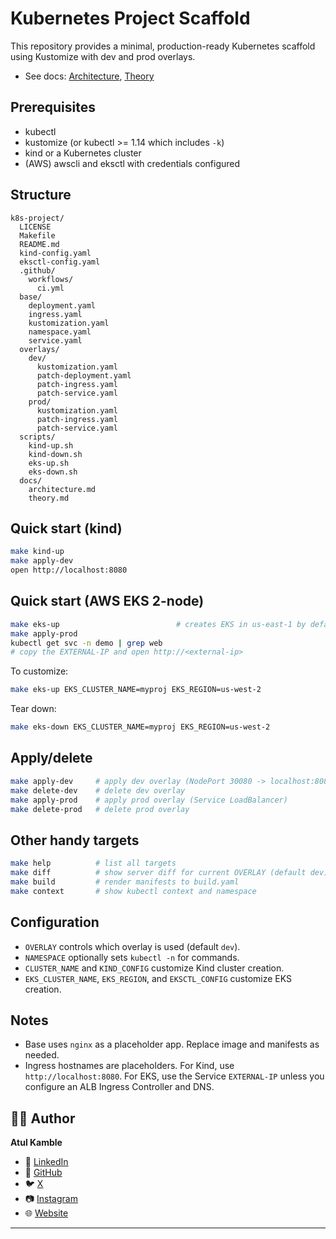 # Kubernetes Project Scaffold

This repository provides a minimal, production-ready Kubernetes scaffold using Kustomize with dev and prod overlays.

- See docs: [Architecture](docs/architecture.md), [Theory](docs/theory.md)

## Prerequisites
- kubectl
- kustomize (or kubectl >= 1.14 which includes `-k`)
- kind or a Kubernetes cluster
- (AWS) awscli and eksctl with credentials configured

## Structure
```
k8s-project/
  LICENSE
  Makefile
  README.md
  kind-config.yaml
  eksctl-config.yaml
  .github/
    workflows/
      ci.yml
  base/
    deployment.yaml
    ingress.yaml
    kustomization.yaml
    namespace.yaml
    service.yaml
  overlays/
    dev/
      kustomization.yaml
      patch-deployment.yaml
      patch-ingress.yaml
      patch-service.yaml
    prod/
      kustomization.yaml
      patch-ingress.yaml
      patch-service.yaml
  scripts/
    kind-up.sh
    kind-down.sh
    eks-up.sh
    eks-down.sh
  docs/
    architecture.md
    theory.md
```

## Quick start (kind)
```bash
make kind-up
make apply-dev
open http://localhost:8080
```

## Quick start (AWS EKS 2-node)
```bash
make eks-up                          # creates EKS in us-east-1 by default
make apply-prod
kubectl get svc -n demo | grep web
# copy the EXTERNAL-IP and open http://<external-ip>
```

To customize:
```bash
make eks-up EKS_CLUSTER_NAME=myproj EKS_REGION=us-west-2
```

Tear down:
```bash
make eks-down EKS_CLUSTER_NAME=myproj EKS_REGION=us-west-2
```

## Apply/delete
```bash
make apply-dev     # apply dev overlay (NodePort 30080 -> localhost:8080)
make delete-dev    # delete dev overlay
make apply-prod    # apply prod overlay (Service LoadBalancer)
make delete-prod   # delete prod overlay
```

## Other handy targets
```bash
make help          # list all targets
make diff          # show server diff for current OVERLAY (default dev)
make build         # render manifests to build.yaml
make context       # show kubectl context and namespace
```

## Configuration
- `OVERLAY` controls which overlay is used (default `dev`).
- `NAMESPACE` optionally sets `kubectl -n` for commands.
- `CLUSTER_NAME` and `KIND_CONFIG` customize Kind cluster creation.
- `EKS_CLUSTER_NAME`, `EKS_REGION`, and `EKSCTL_CONFIG` customize EKS creation.

## Notes
- Base uses `nginx` as a placeholder app. Replace image and manifests as needed.
- Ingress hostnames are placeholders. For Kind, use `http://localhost:8080`. For EKS, use the Service `EXTERNAL-IP` unless you configure an ALB Ingress Controller and DNS.

## 👨‍💻 Author

**Atul Kamble**

- 💼 [LinkedIn](https://www.linkedin.com/in/atuljkamble)
- 🐙 [GitHub](https://github.com/atulkamble)
- 🐦 [X](https://x.com/Atul_Kamble)
- 📷 [Instagram](https://www.instagram.com/atuljkamble)
- 🌐 [Website](https://www.atulkamble.in)

---
